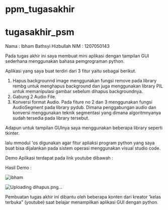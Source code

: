 # ppm_tugasakhir

# tugasakhir_psm


Nama : Ibham Bathsyi Hizbullah
NIM : 1207050143

Pada tugas akhir ini saya membuat mini aplikasi dengan tampilan GUI sederhana menggunakan bahasa pemgrograman python.

Aplikasi yang saya buat terdiri dari 3 fitur yaitu sebagai berikut.
1. Hapus backgrounnd image menggunakan fungsi remove pada library rembg untuk menghapus background dan juga menggunakan library PIL untuk memanipulasi gambar sebelum dihapus backgroundnya.
2. Gabung 2 Audio File.
3. Konversi format Audio.
Pada fiture no 2 dan 3 menggunakan fungsi AudioSegment pada library pydub. Dimana penggabungan audio dan konversi menggunakan teknik segmentasi yang dimana algoritmnyanya sudah tersedia pada library tersebut.

Adapun untuk tampilan GUInya saya menggunakan beberapa library seperti tkinter.

lalu mmodul 'os digunakan agar fitur apliaksi program python yang saya buat bisa dijalankan pada sistem operasi menggunakan visual studio code.

Demo Aplikasi terdapat pada link youtube dibawah :

Hasil Demo :

![ibham](https://github.com/Ibhamb17/psm_tugasakhir/assets/78264829/5888b610-92ee-4378-8575-2d0b8b444472)



![Uploading dihapus.png…]()

Pembuatan tugas akhir ini dibantu oleh beberapa konten dari kreator 'kelas terbuka" (youtube) saat belajar menampilkan aplikasi GUI dengan python.
